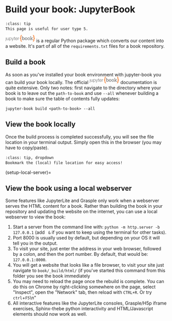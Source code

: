 # Build your book: JupyterBook

```{admonition} User types
:class: tip
This page is useful for user type 5.
```

<a href="https://jupyterbook.org/"><img  style="display:inline-block; height:1.5em; width:auto; transform:translate(0, -0.15em)" src="../images/logo-wide.svg" alt="Jupyter book"></a> is a regular Python package which converts our content into a website. It's part of all of the `requirements.txt` files for a book repository.

## Build a book

As soon as you've installed your book environment with jupyter-book you can build your book locally. The official <a href="https://jupyterbook.org/"><img  style="display:inline-block; height:1.5em; width:auto; transform:translate(0, -0.15em)" src="../images/logo-wide.svg" alt="Jupyter book"></a> documentation is quite extensive. Only two notes: first navigate to the directory where your book is to leave out the `path-to-book` and use `--all` whenever building a book to make sure the table of contents fully updates:

```
jupyter-book build <path-to-book> --all
```

## View the book locally

Once the build process is completed successfully, you will see the file location in your terminal output. Simply open this in the browser (you may have to copy/paste).

```{admonition} Tip
:class: tip, dropdown
Bookmark the (local) file location for easy access!
```

(setup-local-server)=
## View the book using a local webserver

Some features like JupyterLite and Grasple only work when a webserver serves the HTML content for a book. Rather than building the book in your repository and updating the website on the internet, you can use a local webserver to view the book:
1. Start a server from the command line with: `python -m http.server -b 127.0.0.1` (add ` &` if you want to keep using the terminal for other tasks).
2. Port 8000 is usually used by default, but depending on your OS it will tell you in the output.
3. To visit your site, just enter the address in your web browser, followed by a colon, and then the port number. By default, that would be: `127.0.0.1:8000`.
4. You will get a website that looks like a file browser, to visit your site just navigate to `book/_build/html/` (if you've started this command from this folder you see the book immediately
5. You may need to reload the page once the rebuild is complete. You can do this on Chrome by right-clicking somewhere on the page, select \"Inspect\", open the \"Network\" tab, then reload with `CTRL+R`. Or try `ctrl`+`F5`\n"
6. All interactive features like the JupyterLite consoles, Grasple/H5p iframe exercises, Sphinx-thebe python interactivity and HTML/Javascript elements should now work as well.

